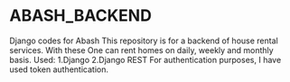 # ABASH_BACKEND
Django codes for Abash
This repository is for a backend of house rental services. With these One can rent homes on daily, weekly and monthly basis. 
Used:
1.Django
2.Django REST
For authentication purposes, I have used token authentication. 
